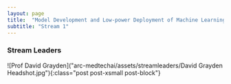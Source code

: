 ```yaml
---
layout: page
title:  "Model Development and Low-power Deployment of Machine Learning for Epileptic Seizure Prediction"
subtitle: "Stream 1"
---
```








<h3>Stream Leaders</h3>
![Prof David Grayden]("arc-medtechai/assets/streamleaders/David Grayden Headshot.jpg"){:class="post post-xsmall post-block"}
